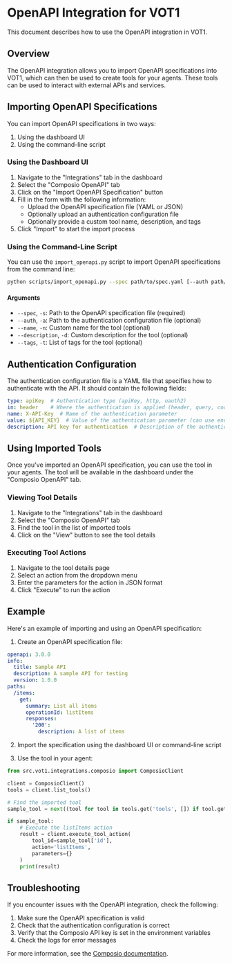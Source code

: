 # OpenAPI Integration for VOT1

This document describes how to use the OpenAPI integration in VOT1.

## Overview

The OpenAPI integration allows you to import OpenAPI specifications into VOT1, which can then be used to create tools for your agents. These tools can be used to interact with external APIs and services.

## Importing OpenAPI Specifications

You can import OpenAPI specifications in two ways:

1. Using the dashboard UI
2. Using the command-line script

### Using the Dashboard UI

1. Navigate to the "Integrations" tab in the dashboard
2. Select the "Composio OpenAPI" tab
3. Click on the "Import OpenAPI Specification" button
4. Fill in the form with the following information:
   - Upload the OpenAPI specification file (YAML or JSON)
   - Optionally upload an authentication configuration file
   - Optionally provide a custom tool name, description, and tags
5. Click "Import" to start the import process

### Using the Command-Line Script

You can use the `import_openapi.py` script to import OpenAPI specifications from the command line:

```bash
python scripts/import_openapi.py --spec path/to/spec.yaml [--auth path/to/auth.yaml] [--name "Custom Tool Name"] [--description "Custom description"] [--tags tag1 tag2]
```

#### Arguments

- `--spec`, `-s`: Path to the OpenAPI specification file (required)
- `--auth`, `-a`: Path to the authentication configuration file (optional)
- `--name`, `-n`: Custom name for the tool (optional)
- `--description`, `-d`: Custom description for the tool (optional)
- `--tags`, `-t`: List of tags for the tool (optional)

## Authentication Configuration

The authentication configuration file is a YAML file that specifies how to authenticate with the API. It should contain the following fields:

```yaml
type: apiKey  # Authentication type (apiKey, http, oauth2)
in: header    # Where the authentication is applied (header, query, cookie)
name: X-API-Key  # Name of the authentication parameter
value: ${API_KEY}  # Value of the authentication parameter (can use environment variables)
description: API key for authentication  # Description of the authentication
```

## Using Imported Tools

Once you've imported an OpenAPI specification, you can use the tool in your agents. The tool will be available in the dashboard under the "Composio OpenAPI" tab.

### Viewing Tool Details

1. Navigate to the "Integrations" tab in the dashboard
2. Select the "Composio OpenAPI" tab
3. Find the tool in the list of imported tools
4. Click on the "View" button to see the tool details

### Executing Tool Actions

1. Navigate to the tool details page
2. Select an action from the dropdown menu
3. Enter the parameters for the action in JSON format
4. Click "Execute" to run the action

## Example

Here's an example of importing and using an OpenAPI specification:

1. Create an OpenAPI specification file:

```yaml
openapi: 3.0.0
info:
  title: Sample API
  description: A sample API for testing
  version: 1.0.0
paths:
  /items:
    get:
      summary: List all items
      operationId: listItems
      responses:
        '200':
          description: A list of items
```

2. Import the specification using the dashboard UI or command-line script

3. Use the tool in your agent:

```python
from src.vot1.integrations.composio import ComposioClient

client = ComposioClient()
tools = client.list_tools()

# Find the imported tool
sample_tool = next((tool for tool in tools.get('tools', []) if tool.get('name') == 'Sample API'), None)

if sample_tool:
    # Execute the listItems action
    result = client.execute_tool_action(
        tool_id=sample_tool['id'],
        action='listItems',
        parameters={}
    )
    print(result)
```

## Troubleshooting

If you encounter issues with the OpenAPI integration, check the following:

1. Make sure the OpenAPI specification is valid
2. Check that the authentication configuration is correct
3. Verify that the Composio API key is set in the environment variables
4. Check the logs for error messages

For more information, see the [Composio documentation](https://docs.composio.dev). 